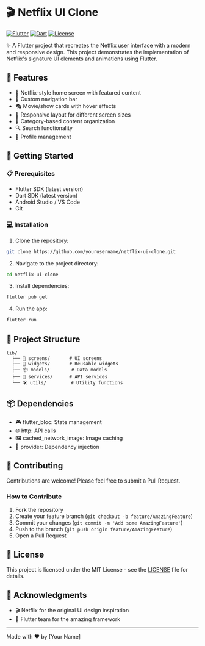 # 🎬 Netflix UI Clone

[![Flutter](https://img.shields.io/badge/Flutter-2.0-blue?style=for-the-badge&logo=flutter)](https://flutter.dev)
[![Dart](https://img.shields.io/badge/Dart-2.12-blue?style=for-the-badge&logo=dart)](https://dart.dev)
[![License](https://img.shields.io/badge/License-MIT-green?style=for-the-badge)](LICENSE)

✨ A Flutter project that recreates the Netflix user interface with a modern and responsive design. This project demonstrates the implementation of Netflix's signature UI elements and animations using Flutter.

## 🎯 Features

- 🎥 Netflix-style home screen with featured content
- 🎨 Custom navigation bar
- 🎭 Movie/show cards with hover effects
- 📱 Responsive layout for different screen sizes
- 📑 Category-based content organization
- 🔍 Search functionality
- 👤 Profile management

## 🚀 Getting Started

### 📋 Prerequisites

- Flutter SDK (latest version)
- Dart SDK (latest version)
- Android Studio / VS Code
- Git

### 💻 Installation

1. Clone the repository:
```bash
git clone https://github.com/yourusername/netflix-ui-clone.git
```

2. Navigate to the project directory:
```bash
cd netflix-ui-clone
```

3. Install dependencies:
```bash
flutter pub get
```

4. Run the app:
```bash
flutter run
```

## 📁 Project Structure

```
lib/
  ├── 📱 screens/       # UI screens
  ├── 🧩 widgets/       # Reusable widgets
  ├── 📦 models/        # Data models
  ├── 🔌 services/      # API services
  └── 🛠️ utils/         # Utility functions
```

## 📦 Dependencies

- 🎮 flutter_bloc: State management
- 🌐 http: API calls
- 🖼️ cached_network_image: Image caching
- 🔄 provider: Dependency injection

## 🤝 Contributing

Contributions are welcome! Please feel free to submit a Pull Request.

### How to Contribute

1. Fork the repository
2. Create your feature branch (`git checkout -b feature/AmazingFeature`)
3. Commit your changes (`git commit -m 'Add some AmazingFeature'`)
4. Push to the branch (`git push origin feature/AmazingFeature`)
5. Open a Pull Request

## 📝 License

This project is licensed under the MIT License - see the [LICENSE](LICENSE) file for details.

## 🙏 Acknowledgments

- 🎬 Netflix for the original UI design inspiration
- 🚀 Flutter team for the amazing framework

---
Made with ❤️ by [Your Name]
